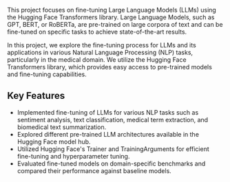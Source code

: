 This project focuses on fine-tuning Large Language Models (LLMs) using the Hugging Face Transformers library. Large Language Models, such as GPT, BERT, or RoBERTa, are pre-trained on large corpora of text and can be fine-tuned on specific tasks to achieve state-of-the-art results.

In this project, we explore the fine-tuning process for LLMs and its applications in various Natural Language Processing (NLP) tasks, particularly in the medical domain. We utilize the Hugging Face Transformers library, which provides easy access to pre-trained models and fine-tuning capabilities.

## Key Features

- Implemented fine-tuning of LLMs for various NLP tasks such as sentiment analysis, text classification, medical term extraction, and biomedical text summarization.
- Explored different pre-trained LLM architectures available in the Hugging Face model hub.
- Utilized Hugging Face's Trainer and TrainingArguments for efficient fine-tuning and hyperparameter tuning.
- Evaluated fine-tuned models on domain-specific benchmarks and compared their performance against baseline models.

